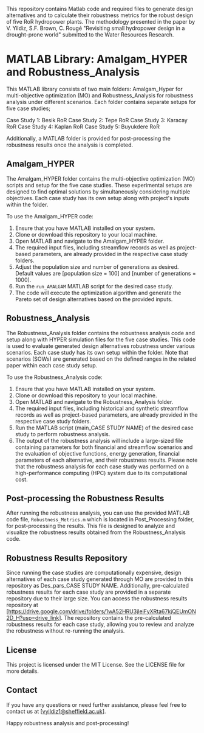
This repository contains Matlab code and required files to generate design alternatives and to calculate their robustness metrics for the robust design of five RoR hydropower plants.
The methodology presented in the paper by  V. Yildiz, S.F. Brown, C. Rougé  "Revisiting small hydropower design in a drought-prone world" submitted to the Water Resources Research.


# MATLAB Library: Amalgam_HYPER and Robustness_Analysis

This MATLAB library consists of two main folders: Amalgam_Hyper for multi-objective optimization (MO) and Robustness_Analysis for robustness analysis under different scenarios. Each folder contains separate setups for five case studies; 

Case Study 1: Besik RoR
Case Study 2: Tepe RoR
Case Study 3: Karacay RoR
Case Study 4: Kaplan RoR
Case Study 5: Buyukdere RoR

Additionally, a MATLAB folder is provided for post-processing the robustness results once the analysis is completed.

## Amalgam_HYPER

The Amalgam_HYPER folder contains the multi-objective optimization (MO) scripts and setup for the five case studies. These experimental setups are designed to find optimal solutions by simultaneously considering multiple objectives. Each case study has its own setup along with project's inputs within the folder.

To use the Amalgam_HYPER code:

1. Ensure that you have MATLAB installed on your system.
2. Clone or download this repository to your local machine.
3. Open MATLAB and navigate to the Amalgam_HYPER folder.
4. The required input files, including streamflow records as well as project-based parameters, are already provided in the respective case study folders.
5. Adjust the population size and number of generations as desired. Default values are [population size = 100] and [number of generations = 1000].
6. Run the `run_AMALGAM` MATLAB script for the desired case study.
7. The code will execute the optimization algorithm and generate the Pareto set of design alternatives based on the provided inputs.


## Robustness_Analysis

The Robustness_Analysis folder contains the robustness analysis code and setup along with HYPER simulation files  for the five case studies. This code is used to evaluate generated design alternatives robustness under various scenarios. Each case study has its own setup within the folder. Note that scenarios (SOWs) are generated based on the defined ranges in the related paper within each case study setup.

To use the Robustness_Analysis code:

1. Ensure that you have MATLAB installed on your system.
2. Clone or download this repository to your local machine.
3. Open MATLAB and navigate to the Robustness_Analysis folder.
4. The required input files, including historical and synthetic streamflow records as well as project-based parameters, are already provided in the respective case study folders.
4. Run the MATLAB script (main_CASE STUDY NAME)  of the desired case study to perform robustness analysis.
5. The output of the robustness analysis will include a large-sized file containing parameters for both financial and streamflow scenarios and the evaluation of objective functions, energy generation, financial parameters of each alternative, and their robustness results.
Please note that the robustness analysis for each case study was performed on a high-performance computing (HPC) system due to its computational cost. 

## Post-processing the Robustness Results

After running the robustness analysis, you can use the provided MATLAB code file, `Robustness_Metrics.m` which is located in Post_Processing folder,  for post-processing the results. This file is designed to analyze and visualize the robustness results obtained from the Robustness_Analysis code.


## Robustness Results Repository

Since running the case studies are computationally expensive, design alternatives of each case study generated through MO are provided tn this repository as Des_pars_CASE STUDY NAME. Additionally, pre-calculated robustness results for each case study are provided in a separate repository due to their large size. You can access the robustness results repository at [https://drive.google.com/drive/folders/1wA52HRU3jIeiFyXRta67kjQEUmON2D_H?usp=drive_link]. The repository contains the pre-calculated robustness results for each case study, allowing you to review and analyze the robustness without re-running the analysis.

## License

This project is licensed under the MIT License. See the LICENSE file for more details.

## Contact

If you have any questions or need further assistance, please feel free to contact us at [vyildiz1@sheffield.ac.uk].

Happy robustness analysis and post-processing!
